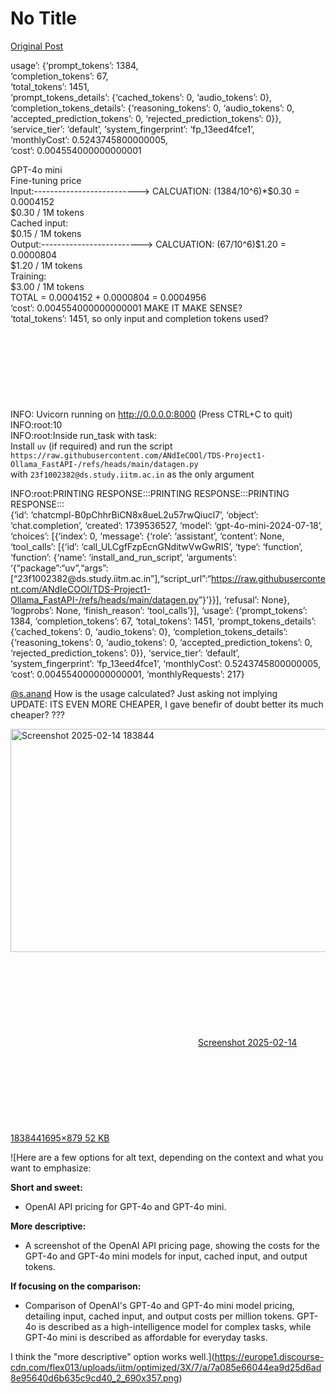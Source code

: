 # No Title

[Original Post](https://discourse.onlinedegree.iitm.ac.in/t/164277/280)

<p>usage’: {‘prompt_tokens’: 1384,<br>
‘completion_tokens’: 67,<br>
‘total_tokens’: 1451,<br>
‘prompt_tokens_details’: {‘cached_tokens’: 0, ‘audio_tokens’: 0},<br>
‘completion_tokens_details’: {‘reasoning_tokens’: 0, ‘audio_tokens’: 0, ‘accepted_prediction_tokens’: 0, ‘rejected_prediction_tokens’: 0}},<br>
‘service_tier’: ‘default’, ‘system_fingerprint’: ‘fp_13eed4fce1’,<br>
‘monthlyCost’: 0.5243745800000005,<br>
‘cost’: 0.004554000000000001</p>
<p>GPT-4o mini<br>
Fine-tuning price<br>
Input:--------------------------&gt; CALCUATION: (1384/10^6)*$0.30 = 0.0004152<br>
$0.30 / 1M tokens<br>
Cached input:<br>
$0.15 / 1M tokens<br>
Output:-------------------------&gt;  CALCUATION: (67/10^6)$1.20 = 0.0000804<br>
$1.20 / 1M tokens<br>
Training:<br>
$3.00 / 1M tokens<br>
TOTAL = 0.0004152 + 0.0000804 = 0.0004956<br>
‘cost’: 0.004554000000000001 MAKE IT MAKE SENSE?<br>
‘total_tokens’: 1451, so only input and completion tokens used?<br>
<br><br>
<br><br>
<br><br>
<br><br>
INFO:     Uvicorn running on <a href="http://0.0.0.0:8000" rel="noopener nofollow ugc">http://0.0.0.0:8000</a> (Press CTRL+C to quit)<br>
INFO:root:10<br>
INFO:root:Inside run_task with task:<br>
Install <code>uv</code> (if required) and run the script <code>https://raw.githubusercontent.com/ANdIeCOOl/TDS-Project1-Ollama_FastAPI-/refs/heads/main/datagen.py</code><br>
with <code>23f1002382@ds.study.iitm.ac.in</code> as the only argument</p>
<p>INFO:root:PRINTING RESPONSE:::PRINTING RESPONSE:::PRINTING RESPONSE:::<br>
{‘id’: ‘chatcmpl-B0pChhrBiCN8x8ueL2u57rwQiucl7’, ‘object’: ‘chat.completion’, ‘created’: 1739536527, ‘model’: ‘gpt-4o-mini-2024-07-18’, ‘choices’: [{‘index’: 0, ‘message’: {‘role’: ‘assistant’, ‘content’: None, ‘tool_calls’: [{‘id’: ‘call_ULCgfFzpEcnGNditwVwGwRIS’, ‘type’: ‘function’, ‘function’: {‘name’: ‘install_and_run_script’, ‘arguments’: ‘{“package”:“uv”,“args”:[“23f1002382@ds.study.iitm.ac.in”],“script_url”:“<a href="https://raw.githubusercontent.com/ANdIeCOOl/TDS-Project1-Ollama_FastAPI-/refs/heads/main/datagen.py" rel="noopener nofollow ugc">https://raw.githubusercontent.com/ANdIeCOOl/TDS-Project1-Ollama_FastAPI-/refs/heads/main/datagen.py</a>”}’}}], ‘refusal’: None}, ‘logprobs’: None, ‘finish_reason’: ‘tool_calls’}], ‘usage’: {‘prompt_tokens’: 1384, ‘completion_tokens’: 67, ‘total_tokens’: 1451, ‘prompt_tokens_details’: {‘cached_tokens’: 0, ‘audio_tokens’: 0}, ‘completion_tokens_details’: {‘reasoning_tokens’: 0, ‘audio_tokens’: 0, ‘accepted_prediction_tokens’: 0, ‘rejected_prediction_tokens’: 0}}, ‘service_tier’: ‘default’, ‘system_fingerprint’: ‘fp_13eed4fce1’, ‘monthlyCost’: 0.5243745800000005, ‘cost’: 0.004554000000000001, ‘monthlyRequests’: 217}</p>
<p><a class="mention" href="/u/s.anand">@s.anand</a>  How is the usage calculated? Just asking not implying<br>
UPDATE:  ITS EVEN MORE CHEAPER, I gave benefir of doubt better its much cheaper? ???<br>
<div class="lightbox-wrapper"><a class="lightbox" href="https://europe1.discourse-cdn.com/flex013/uploads/iitm/original/3X/7/a/7a085e66044ea9d25d6ad8e95640d6b635c9cd40.png" data-download-href="/uploads/short-url/hpybf5VWgkRP2wPZWvJVRMWMGIg.png?dl=1" title="Screenshot 2025-02-14 183844" rel="noopener nofollow ugc"><img src="https://europe1.discourse-cdn.com/flex013/uploads/iitm/optimized/3X/7/a/7a085e66044ea9d25d6ad8e95640d6b635c9cd40_2_690x357.png" alt="Screenshot 2025-02-14 183844" data-base62-sha1="hpybf5VWgkRP2wPZWvJVRMWMGIg" width="690" height="357" srcset="https://europe1.discourse-cdn.com/flex013/uploads/iitm/optimized/3X/7/a/7a085e66044ea9d25d6ad8e95640d6b635c9cd40_2_690x357.png, https://europe1.discourse-cdn.com/flex013/uploads/iitm/optimized/3X/7/a/7a085e66044ea9d25d6ad8e95640d6b635c9cd40_2_1035x535.png 1.5x, https://europe1.discourse-cdn.com/flex013/uploads/iitm/optimized/3X/7/a/7a085e66044ea9d25d6ad8e95640d6b635c9cd40_2_1380x714.png 2x" data-dominant-color="080707"><div class="meta"><svg class="fa d-icon d-icon-far-image svg-icon" aria-hidden="true"><use href="#far-image"></use></svg><span class="filename">Screenshot 2025-02-14 183844</span><span class="informations">1695×879 52 KB</span><svg class="fa d-icon d-icon-discourse-expand svg-icon" aria-hidden="true"><use href="#discourse-expand"></use></svg></div></a></div></p>

![Here are a few options for alt text, depending on the context and what you want to emphasize:

**Short and sweet:**

*   OpenAI API pricing for GPT-4o and GPT-4o mini.

**More descriptive:**

*   A screenshot of the OpenAI API pricing page, showing the costs for the GPT-4o and GPT-4o mini models for input, cached input, and output tokens.

**If focusing on the comparison:**

*   Comparison of OpenAI's GPT-4o and GPT-4o mini model pricing, detailing input, cached input, and output costs per million tokens. GPT-4o is described as a high-intelligence model for complex tasks, while GPT-4o mini is described as affordable for everyday tasks.

I think the "more descriptive" option works well.](https://europe1.discourse-cdn.com/flex013/uploads/iitm/optimized/3X/7/a/7a085e66044ea9d25d6ad8e95640d6b635c9cd40_2_690x357.png)